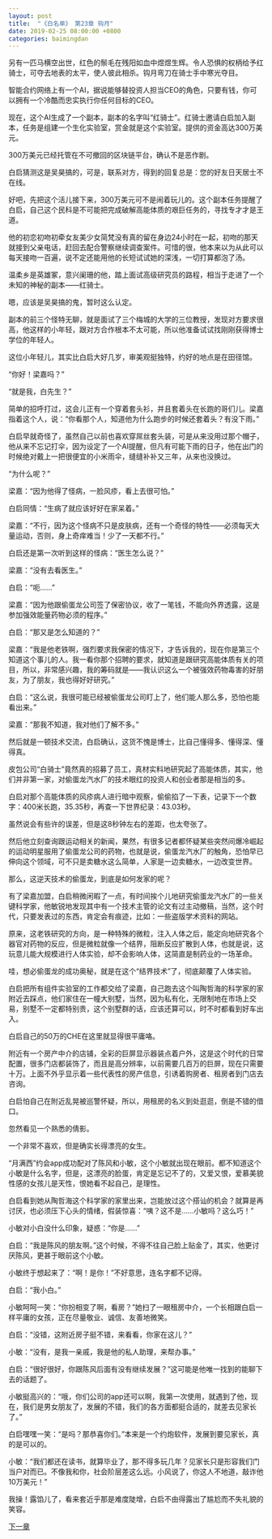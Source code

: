 ```yaml
---
layout: post
title:  "《白名单》 第23章 钩月"
date: 2019-02-25 08:00:00 +0800
categories: baimingdan
---
```

另有一匹马横空出世，红色的鬃毛在残阳如血中煜煜生辉。令人恐惧的权柄给予红骑士，可夺去地表的太平，使人彼此相杀。钩月弯刀在骑士手中寒光夺目。

智能合约网络上有一个AI，据说能够替投资人担当CEO的角色，只要有钱，你可以拥有一个冷酷而忠实执行你任何目标的CEO。

现在，这个AI生成了一个副本，副本的名字叫“红骑士”。红骑士邀请白启加入副本，任务是组建一个生化实验室，赏金就是这个实验室。提供的资金高达300万美元。

300万美元已经托管在不可撤回的区块链平台，确认不是恶作剧。

白启猜测这是吴昊搞的，可是，联系对方，得到的回复总是：您的好友日天居士不在线。

好吧，先把这个活儿接下来，300万美元可不是闹着玩儿的。这个副本任务提醒了白启，自己这个民科是不可能把完成破解高能体质的艰巨任务的，寻找专才才是王道。

他的初恋初吻初牵女友美少女简梵没有真的留在身边24小时在一起，初吻的那天就接到父亲电话，赶回去配合警察继续调查案件。可惜的很，他本来以为从此可以每天接吻一百遍，说不定还能用他的长短试试她的深浅，一切打算都泡了汤。

温柔乡是英雄冢，意兴阑珊的他，踏上面试高级研究员的路程，相当于走进了一个未知的神秘的副本——红骑士。

嗯，应该是吴昊搞的鬼，暂时这么认定。

副本的前三个怪特无聊，就是面试了三个梅城的大学的三位教授，发现对方要求很高，他这样的小年轻，跟对方合作根本不太可能，所以他准备试试找刚刚获得博士学位的年轻人。

这位小年轻儿，其实比白启大好几岁，审美观挺独特，约好的地点是在田径馆。

“你好！梁嘉吗？”

“就是我，白先生？”

简单的招呼打过，这会儿正有一个穿着套头衫，并且套着头在长跑的哥们儿。梁嘉指着这个人，说：“你看那个人，知道他为什么跑步的时候还套着头？有没下雨。”

白启早就奇怪了，虽然自己以前也喜欢穿屌丝套头装，可是从来没用过那个帽子，他从来不忘记打伞，因为设定了一个AI提醒，但凡有可能下雨的日子，他在出门的时候绝对戴上一把很便宜的小米雨伞，缝缝补补又三年，从来也没换过。

“为什么呢？”

梁嘉：“因为他得了怪病，一脸风疹，看上去很可怕。”

白启同情：“生病了就应该好好在家呆着。”

梁嘉：“不行，因为这个怪病不只是皮肤病，还有一个奇怪的特性——必须每天大量运动，否则，身上奇痒难当！少了一天都不行。”

白启还是第一次听到这样的怪病：“医生怎么说？”

梁嘉：“没有去看医生。”

白启：“呃……”

梁嘉：“因为他跟偷蛋龙公司签了保密协议，收了一笔钱，不能向外界透露，这是参加强效能量药物必须的程序。”

白启：“那又是怎么知道的？”

梁嘉：“我是他老铁啊，强烈要求我保密的情况下，才告诉我的，现在你是第三个知道这个事儿的人。我一看你那个招聘的要求，就知道是跟研究高能体质有关的项目，所以，非常感兴趣，我的筹码就是——我认识这么一个被强效药物毒害的好朋友，为了朋友，我也得好好研究。”

白启：“这么说，我很可能已经被偷蛋龙公司盯上了，他们能人那么多，恐怕也能看出来。”

梁嘉：“那我不知道，我对他们了解不多。”

然后就是一顿技术交流，白启确认，这货不愧是博士，比自己懂得多、懂得深、懂得真。

皮包公司“白骑士”竟然真的招募了员工，真材实料地研究起了高能体质，其实，他们并非第一家，对偷蛋龙汽水厂的技术眼红的投资人和创业者那是相当的多。

白启对那个高能体质的风疹病人进行暗中观察，偷偷掐了一下表，记录下一个数字：400米长跑，35.35秒，再查一下世界纪录：43.03秒。

虽然说会有些许的误差，但是这8秒钟左右的差距，也太夸张了。

然后他立刻查询跟运动相关的新闻，果然，有很多记者都怀疑某些突然间爆冷崛起的运动明星服用了偷蛋龙公司的药物，也就是说，偷蛋龙汽水厂的触角，恐怕早已伸向这个领域，可不只是卖糖水这么简单，人家是一边卖糖水，一边改变世界。

那么，这逆天技术的偷蛋龙，到底是如何发家的呢？

有了梁嘉加盟，白启稍微闲暇了一点，有时间挨个儿地研究偷蛋龙汽水厂的一些关键科学家，他敏锐地发现其中有一个技术主管的论文有过主动撤稿，当然，这个时代，只要发表过的东西，肯定会有痕迹，比如：一些盗版学术资料的网站。

原来，这老铁研究的方向，是一种特殊的微粒，注入人体之后，能定向地研究各个器官对药物的反应，但是微粒就像一个结界，阻断反应扩散到人体，也就是说，这玩意儿能大规模进行人体实验，却不会影响人体，这简直是制药业的一场革命。

哇，想必偷蛋龙的成功奥秘，就是在这个“结界技术”了，彻底颠覆了人体实验。

白启把所有组件实验室的工作都交给了梁嘉，自己跑去这个叫陶哲海的科学家的家附近去踩点，他们家住在一幢大别墅，当然，因为私有化，无限制地在市场上交易，别墅不一定都特别贵，这个别墅群的话，应该还算可以，时不时都看到好车出入。

白启自己的50万的CHE在这里就显得很平庸咯。

附近有一个房产中介的店铺，全彩的巨屏显示器装点着户外，这是这个时代的日常配置，很多门店都装饰了，而且是高分辨率，以前需要几百万的巨屏，现在只需要十万。上面不外乎显示着一些代表性的房产信息，引诱着购房者、租房者到门店去咨询。

白启怕自己在附近乱晃被巡警怀疑，所以，用租房的名义到处逛逛，倒是不错的借口。

忽然看见一个熟悉的倩影。

一个非常不喜欢，但是确实长得漂亮的女生。

“月满西”约会app成功配对了陈风和小敏，这个小敏就出现在眼前。都不知道这个小敏是什么名字，但是，这漂亮的脸蛋，肯定是忘记不了的，又爱又恨，爱慕美貌性感的女孩儿是天性，恨她看不起自己，是理性。

白启看到她从陶哲海这个科学家的家里出来，岂能放过这个搭讪的机会？就算是再讨厌，也必须压下心头的情绪，假装惊喜：“咦？这不是……小敏吗？这么巧！”

小敏对小白没什么印象，疑惑：“你是……”

白启：“我是陈风的朋友啊。”这个时候，不得不往自己脸上贴金了，其实，他更讨厌陈风，更甚于眼前这个小敏。

小敏终于想起来了：“啊！是你！”不好意思，连名字都不记得。

白启：“我小白。”

小敏呵呵一笑：“你扮相变了啊，看房？”她扫了一眼租房中介，一个长相跟白启一样平庸的女孩，正在尽量敬业、诚信、友善地微笑。

白启：“没错，这附近房子挺不错，来看看，你家在这儿？”

小敏：“没有，是我一亲戚，我是他的私人助理，来帮办事。”

白启：“很好很好，你跟陈风后面有没有继续发展？”这可能是他唯一找到的能聊下去的话题了。

小敏挺高兴的：“哦，你们公司的app还可以啊，我第一次使用，就遇到了他，现在，我们是男女朋友了，发展的不错，我们的各方面都挺合适的，就差去见家长了。”

白启嘿嘿一笑：“是吗？那恭喜你们。”本来是一个约炮软件，发展到要见家长，真的是可以的。

小敏：“我们都还在读书，就算毕业了，那不得多玩几年？见家长只是形容我们门当户对而已。不像我和你，社会阶层差这么远。小风说了，你这人不地道，敲诈他10万美元！”

我操！露馅儿了，看来套近乎那是难度陡增，白启不由得露出了尴尬而不失礼貌的笑容。

[下一章](/baimingdan/2019/02/26/24.html)
